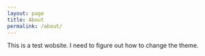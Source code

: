 ```yaml
---
layout: page
title: About
permalink: /about/
---
```


This is a test wobsite. I need to figure out how to change the theme.
